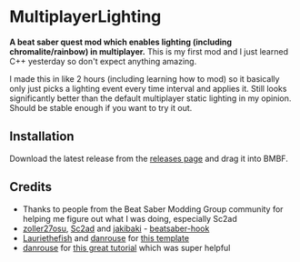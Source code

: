 # MultiplayerLighting

**A beat saber quest mod which enables lighting (including chromalite/rainbow) in multiplayer.** This is my first mod and I just learned C++ yesterday so don't expect anything amazing.

I made this in like 2 hours (including learning how to mod) so it basically only just picks a lighting event every time interval and applies it. Still looks significantly better than the default multiplayer static lighting in my opinion. Should be stable enough if you want to try it out.

## Installation

Download the latest release from the [releases page](https://github.com/kognise/mplighting/releases/latest) and drag it into BMBF.

## Credits

- Thanks to people from the Beat Saber Modding Group community for helping me figure out what I was doing, especially Sc2ad
- [zoller27osu](https://github.com/zoller27osu), [Sc2ad](https://github.com/Sc2ad) and [jakibaki](https://github.com/jakibaki) - [beatsaber-hook](https://github.com/sc2ad/beatsaber-hook)
- [Lauriethefish](https://github.com/Lauriethefish) and [danrouse](https://github.com/danrouse) for [this template](https://github.com/Lauriethefish/quest-mod-template)
- [danrouse](https://github.com/danrouse) for [this great tutorial](https://github.com/danrouse/beatsaber-quest-modding-guide) which was super helpful